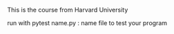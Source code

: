 This is the course from Harvard University

run with pytest name.py : name file to test your program